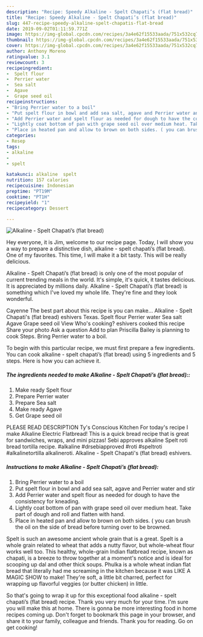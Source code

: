 ```yaml
---
description: "Recipe: Speedy Alkaline - Spelt Chapati’s (flat bread)"
title: "Recipe: Speedy Alkaline - Spelt Chapati’s (flat bread)"
slug: 447-recipe-speedy-alkaline-spelt-chapatis-flat-bread
date: 2019-09-02T01:11:59.771Z
image: https://img-global.cpcdn.com/recipes/3a4e62f15533aada/751x532cq70/alkaline-spelt-chapatis-flat-bread-recipe-main-photo.jpg
thumbnail: https://img-global.cpcdn.com/recipes/3a4e62f15533aada/751x532cq70/alkaline-spelt-chapatis-flat-bread-recipe-main-photo.jpg
cover: https://img-global.cpcdn.com/recipes/3a4e62f15533aada/751x532cq70/alkaline-spelt-chapatis-flat-bread-recipe-main-photo.jpg
author: Anthony Moreno
ratingvalue: 3.1
reviewcount: 3
recipeingredient:
-  Spelt flour
-  Perrier water
-  Sea salt
-  Agave
-  Grape seed oil
recipeinstructions:
- "Bring Perrier water to a boil"
- "Put spelt flour in bowl and add sea salt, agave and Perrier water and stir"
- "Add Perrier water and spelt flour as needed for dough to have the consistency for kneading."
- "Lightly coat bottom of pan with grape seed oil over medium heat. Take part of dough and roll and flatten with hand."
- "Place in heated pan and allow to brown on both sides. ( you can brush the oil on the side of bread before turning over to be browned."
categories:
- Resep
tags:
- alkaline
- 
- spelt

katakunci: alkaline  spelt
nutrition: 157 calories
recipecuisine: Indonesian
preptime: "PT19M"
cooktime: "PT1H"
recipeyield: "1"
recipecategory: Dessert

---
```



![Alkaline - Spelt Chapati’s (flat bread)](https://img-global.cpcdn.com/recipes/3a4e62f15533aada/751x532cq70/alkaline-spelt-chapatis-flat-bread-recipe-main-photo.jpg)

Hey everyone, it is Jim, welcome to our recipe page. Today, I will show you a way to prepare a distinctive dish, alkaline - spelt chapati’s (flat bread). One of my favorites. This time, I will make it a bit tasty. This will be really delicious.

Alkaline - Spelt Chapati’s (flat bread) is only one of the most popular of current trending meals in the world. It's simple, it's quick, it tastes delicious. It is appreciated by millions daily. Alkaline - Spelt Chapati’s (flat bread) is something which I've loved my whole life. They're fine and they look wonderful.

Cayenne The best part about this recipe is you can make… Alkaline - Spelt Chapati&#39;s (flat bread) eshivers Texas. Spelt flour Perrier water Sea salt Agave Grape seed oil View Who&#39;s cooking? eshivers cooked this recipe Share your photo Ask a question Add to plan Priscilla Bailey is planning to cook Steps. Bring Perrier water to a boil.


To begin with this particular recipe, we must first prepare a few ingredients. You can cook alkaline - spelt chapati’s (flat bread) using 5 ingredients and 5 steps. Here is how you can achieve it.

##### The ingredients needed to make Alkaline - Spelt Chapati’s (flat bread)::

1. Make ready  Spelt flour
1. Prepare  Perrier water
1. Prepare  Sea salt
1. Make ready  Agave
1. Get  Grape seed oil


PLEASE READ DESCRIPTION Ty&#39;s Conscious Kitchen For today&#39;s recipe I make Alkaline Electric Flatbread! This is a quick bread recipe that is great for sandwiches, wraps, and mini pizzas! Sebi approves alkaline Spelt roti bread tortilla recipe. #alkaline #drsebiapproved #roti #speltroti #alkalinetortilla alkalineroti. Alkaline - Spelt Chapati&#39;s (flat bread) eshivers. 

##### Instructions to make Alkaline - Spelt Chapati’s (flat bread):

1. Bring Perrier water to a boil
1. Put spelt flour in bowl and add sea salt, agave and Perrier water and stir
1. Add Perrier water and spelt flour as needed for dough to have the consistency for kneading.
1. Lightly coat bottom of pan with grape seed oil over medium heat. Take part of dough and roll and flatten with hand.
1. Place in heated pan and allow to brown on both sides. ( you can brush the oil on the side of bread before turning over to be browned.


Spelt is such an awesome ancient whole grain that is a great. Spelt is a whole grain related to wheat that adds a nutty flavor, but whole-wheat flour works well too. This healthy, whole-grain Indian flatbread recipe, known as chapati, is a breeze to throw together at a moment&#39;s notice and is ideal for scooping up dal and other thick soups. Phulka is a whole wheat indian flat bread that literally had me screaming in the kitchen because it was LIKE A MAGIC SHOW to make! They&#39;re soft, a little bit charred, perfect for wrapping up flavorful veggies (or butter chicken) in little. 

So that's going to wrap it up for this exceptional food alkaline - spelt chapati’s (flat bread) recipe. Thank you very much for your time. I'm sure you will make this at home. There is gonna be more interesting food in home recipes coming up. Don't forget to bookmark this page in your browser, and share it to your family, colleague and friends. Thank you for reading. Go on get cooking!
